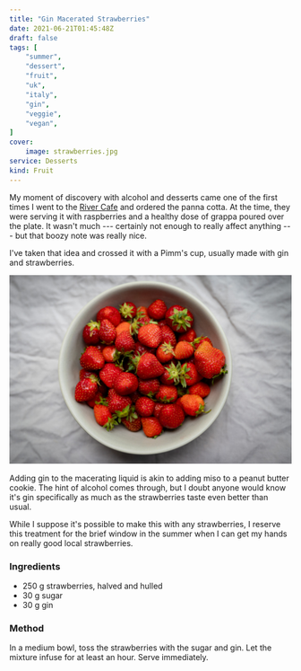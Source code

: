 ```yaml
---
title: "Gin Macerated Strawberries"
date: 2021-06-21T01:45:48Z
draft: false
tags: [
    "summer",
    "dessert",
    "fruit",
    "uk",
    "italy",
    "gin",
    "veggie",
    "vegan",
]
cover:
    image: strawberries.jpg
service: Desserts
kind: Fruit
---
```


My moment of discovery with alcohol and desserts came one of the first times I went to the [River Cafe](https://rivercafe.co.uk) and ordered the panna cotta. At the time, they were serving it with raspberries and a healthy dose of grappa poured over the plate. It wasn't much --- certainly not enough to really affect anything --- but that boozy note was really nice.

I've taken that idea and crossed it with a Pimm's cup, usually made with gin and strawberries.

![Raw strawberries](raw.jpg)

Adding gin to the macerating liquid is akin to adding miso to a peanut butter cookie. The hint of alcohol comes through, but I doubt anyone would know it's gin specifically as much as the strawberries taste even better than usual.

While I suppose it's possible to make this with any strawberries, I reserve this treatment for the brief window in the summer when I can get my hands on really good local strawberries.

### Ingredients

* 250 g strawberries, halved and hulled
* 30 g sugar
* 30 g gin

### Method

In a medium bowl, toss the strawberries with the sugar and gin. Let the mixture infuse for at least an hour. Serve immediately.
